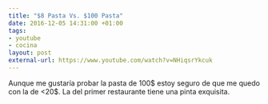 ```yaml
---
title: "$8 Pasta Vs. $100 Pasta"
date: 2016-12-05 14:31:00 +01:00
tags:
- youtube
- cocina
layout: post
external-url: https://www.youtube.com/watch?v=NHiqsrYkcuk
---
```


Aunque me gustaría probar la pasta de 100$ estoy seguro de que me quedo con la de <20$. La del primer restaurante tiene una pinta exquisita.
